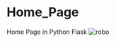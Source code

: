 # Home_Page
Home Page in Python Flask
![robo](https://user-images.githubusercontent.com/33843929/149679421-edd6b383-e5ce-4e14-802d-e17b9677e404.png)
